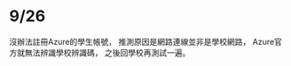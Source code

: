 # 9/26
<!-- ![image]http://github.com/workspace/cybersecurity-threat-research/app/guanwei/image/AzureAccountProblem.png) -->
沒辦法註冊Azure的學生帳號，
推測原因是網路連線並非是學校網路，
Azure官方就無法辨識學校辨識碼，
之後回學校再測試一遍。
